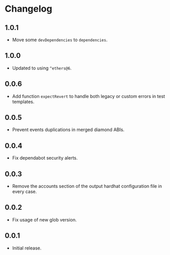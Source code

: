 # Changelog

## 1.0.1

- Move some `devDependencies` to `dependencies`.

## 1.0.0

- Updated to using `^ethers@6`.

## 0.0.6

- Add function `expectRevert` to handle both legacy or custom errors in test templates.

## 0.0.5

- Prevent events duplications in merged diamond ABIs.

## 0.0.4

- Fix dependabot security alerts.

## 0.0.3

- Remove the accounts section of the output hardhat configuration file in every case.

## 0.0.2

- Fix usage of new glob version.

## 0.0.1

- Initial release.
